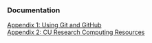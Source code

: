 ### Documentation
[Appendix 1: Using Git and GitHub](https://github.com/reisertyler/HPSC-docs/blob/main/apx_1-using_git.md)  
[Appendix 2: CU Research Computing Resources](https://github.com/reisertyler/HPSC-docs/blob/main/apx_2-curc_resources.md)  